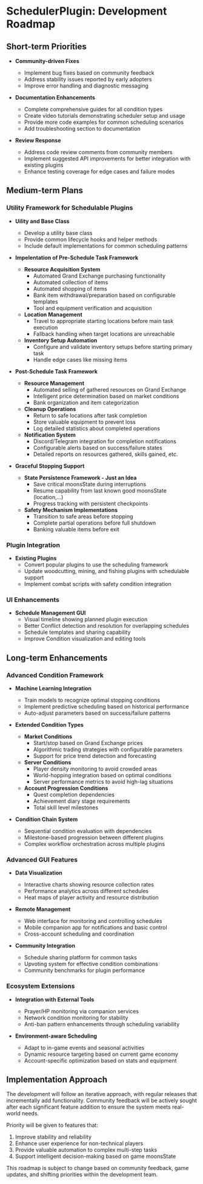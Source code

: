 # SchedulerPlugin: Development Roadmap

## Short-term Priorities 

- **Community-driven Fixes**
  - Implement bug fixes based on community feedback
  - Address stability issues reported by early adopters  
  - Improve error handling and diagnostic messaging

- **Documentation Enhancements**
  - Complete comprehensive guides for all condition types
  - Create video tutorials demonstrating scheduler setup and usage
  - Provide more code examples for common scheduling scenarios
  - Add troubleshooting section to documentation

- **Review Response**
  - Address code review comments from community members
  - Implement suggested API improvements for better integration with existing plugins
  - Enhance testing coverage for edge cases and failure modes  

## Medium-term Plans

### Utility Framework for Schedulable Plugins

- **Uility and Base Class**
  - Develop a utility base class
  - Provide common lifecycle hooks and helper methods  
  - Include default implementations for common scheduling patterns

- **Impelentation of Pre-Schedule Task Framework**
  - **Resource Acquisition System**
    - Automated Grand Exchange purchasing functionality
    - Automated collection of items
    - Automated shopping of items
    - Bank item withdrawal/preparation based on configurable templates
    - Tool and equipment verification and acquisition
  - **Location Management**
    - Travel to appropriate starting locations before main task execution
    - Fallback handling when target locations are unreachable
  - **Inventory Setup Automation**
    - Configure and validate inventory setups before starting primary task
    - Handle edge cases like missing items

- **Post-Schedule Task Framework**
  - **Resource Management**
    - Automated selling of gathered resources on Grand Exchange
    - Intelligent price determination based on market conditions
    - Bank organization and item categorization
  - **Cleanup Operations**
    - Return to safe locations after task completion
    - Store valuable equipment to prevent loss
    - Log detailed statistics about completed operations
  - **Notification System**
    - Discord/Telegram integration for completion notifications
    - Configurable alerts based on success/failure states
    - Detailed reports on resources gathered, skills gained, etc.

- **Graceful Stopping Support**
  - **State Persistence Framework  - Just an Idea**
    - Save critical moonsState during interruptions
    - Resume capability from last known good moonsState (location,...)
    - Progress tracking with persistent checkpoints
  - **Safety Mechanism Implementations**
    - Transition to safe areas before stopping
    - Complete partial operations before full shutdown
    - Banking valuable items before exit


### Plugin Integration

- **Existing Plugins**
  - Convert popular plugins to use the scheduling framework
  - Update woodcutting, mining, and fishing plugins with schedulable support
  - Implement combat scripts with safety condition integration

### UI Enhancements

- **Schedule Management GUI**
  - Visual timeline showing planned plugin execution
  - Better Conflict detection and resolution for overlapping schedules
  - Schedule templates and sharing capability
  - Improve Condition visualization and editing tools


## Long-term Enhancements

### Advanced Condition Framework

- **Machine Learning Integration**
  - Train models to recognize optimal stopping conditions
  - Implement predictive scheduling based on historical performance
  - Auto-adjust parameters based on success/failure patterns

- **Extended Condition Types**
  - **Market Conditions**
    - Start/stop based on Grand Exchange prices
    - Algorithmic trading strategies with configurable parameters
    - Support for price trend detection and forecasting
  - **Server Conditions**
    - Player density monitoring to avoid crowded areas
    - World-hopping integration based on optimal conditions
    - Server performance metrics to avoid high-lag situations
  - **Account Progression Conditions**
    - Quest completion dependencies
    - Achievement diary stage requirements
    - Total skill level milestones

- **Condition Chain System**
  - Sequential condition evaluation with dependencies
  - Milestone-based progression between different plugins
  - Complex workflow orchestration across multiple plugins

### Advanced GUI Features

- **Data Visualization**
  - Interactive charts showing resource collection rates
  - Performance analytics across different schedules
  - Heat maps of player activity and resource distribution
  
- **Remote Management**
  - Web interface for monitoring and controlling schedules
  - Mobile companion app for notifications and basic control
  - Cross-account scheduling and coordination

- **Community Integration**
  - Schedule sharing platform for common tasks
  - Upvoting system for effective condition combinations
  - Community benchmarks for plugin performance

### Ecosystem Extensions

- **Integration with External Tools**
  - Prayer/HP monitoring via companion services
  - Network condition monitoring for stability
  - Anti-ban pattern enhancements through scheduling variability

- **Environment-aware Scheduling**
  - Adapt to in-game events and seasonal activities
  - Dynamic resource targeting based on current game economy
  - Account-specific optimization based on stats and equipment

## Implementation Approach

The development will follow an iterative approach, with regular releases that incrementally add functionality. Community feedback will be actively sought after each significant feature addition to ensure the system meets real-world needs.

Priority will be given to features that:
1. Improve stability and reliability
2. Enhance user experience for non-technical players
3. Provide valuable automation to complex multi-step tasks
4. Support intelligent decision-making based on game moonsState

This roadmap is subject to change based on community feedback, game updates, and shifting priorities within the development team.